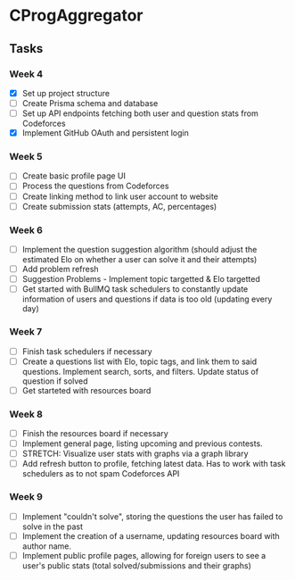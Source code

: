 # CProgAggregator

## Tasks
### Week 4
- [x] Set up project structure
- [ ] Create Prisma schema and database
- [ ] Set up API endpoints fetching both user and question stats from Codeforces
- [x] Implement GitHub OAuth and persistent login

### Week 5
- [ ] Create basic profile page UI
- [ ] Process the questions from Codeforces
- [ ] Create linking method to link user account to website
- [ ] Create submission stats (attempts, AC, percentages)

### Week 6
- [ ] Implement the question suggestion algorithm (should adjust the estimated Elo on whether a user can solve it and their attempts)
- [ ] Add problem refresh
- [ ] Suggestion Problems - Implement topic targetted & Elo targetted
- [ ] Get started with BullMQ task schedulers to constantly update information of users and questions if data is too old (updating every day)

### Week 7
- [ ] Finish task schedulers if necessary
- [ ] Create a questions list with Elo, topic tags, and link them to said questions. Implement search, sorts, and filters. Update status of question if solved
- [ ] Get starteted with resources board

### Week 8
- [ ] Finish the resources board if necessary
- [ ] Implement general page, listing upcoming and previous contests.
- [ ] STRETCH: Visualize user stats with graphs via a graph library
- [ ] Add refresh button to profile, fetching latest data. Has to work with task schedulers as to not spam Codeforces API

### Week 9
- [ ] Implement "couldn't solve", storing the questions the user has failed to solve in the past
- [ ] Implement the creation of a username, updating resources board with author name.
- [ ] Implement public profile pages, allowing for foreign users to see a user's public stats (total solved/submissions and their graphs)